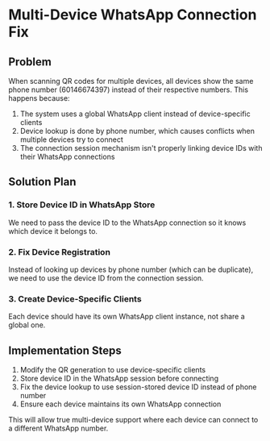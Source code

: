 # Multi-Device WhatsApp Connection Fix

## Problem
When scanning QR codes for multiple devices, all devices show the same phone number (60146674397) instead of their respective numbers. This happens because:

1. The system uses a global WhatsApp client instead of device-specific clients
2. Device lookup is done by phone number, which causes conflicts when multiple devices try to connect
3. The connection session mechanism isn't properly linking device IDs with their WhatsApp connections

## Solution Plan

### 1. Store Device ID in WhatsApp Store
We need to pass the device ID to the WhatsApp connection so it knows which device it belongs to.

### 2. Fix Device Registration
Instead of looking up devices by phone number (which can be duplicate), we need to use the device ID from the connection session.

### 3. Create Device-Specific Clients
Each device should have its own WhatsApp client instance, not share a global one.

## Implementation Steps

1. Modify the QR generation to use device-specific clients
2. Store device ID in the WhatsApp session before connecting
3. Fix the device lookup to use session-stored device ID instead of phone number
4. Ensure each device maintains its own WhatsApp connection

This will allow true multi-device support where each device can connect to a different WhatsApp number.